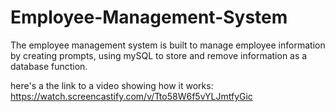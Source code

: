# Employee-Management-System
The employee management system is built to manage employee information by creating prompts, using mySQL to store and remove information as a database function.


here's a the link to a video showing how it works:
https://watch.screencastify.com/v/Tto58W6f5vYLJmtfyGic